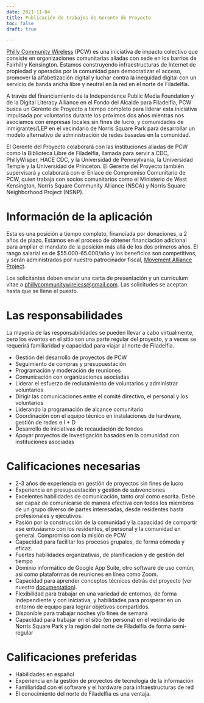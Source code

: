 ```yaml
---
date: 2021-11-04
title: Publicación de trabajos de Gerente de Proyecto
toc: false
draft: true

---
```

[Philly Community Wireless](/es/) (PCW) es una iniciativa de impacto colectivo que consiste en organizaciones comunitarias aliadas con sede en los barrios de Fairhill y Kensington. Estamos construyendo infraestructuras de Internet de propiedad y operadas por la comunidad para democratizar el acceso, promover la alfabetización digital y luchar contra la inequidad digital con un servicio de banda ancha libre y neutral en la red en el norte de Filadelfia.

A través del financiamiento de la Independence Public Media Foundation y de la Digital Literacy Alliance en el Fondo del Alcalde para Filadelfia, PCW busca un Gerente de Proyecto a tiempo completo para liderar esta iniciativa impulsada por voluntarios durante los próximos dos años mientras nos asociamos con empresas locales sin fines de lucro, y comunidades de inmigrantes/LEP en el vecindario de Norris Square Park para desarrollar un modelo alternativo de administración de redes basadas en la comunidad.

El Gerente del Proyecto colaborará con las instituciones aliadas de PCW como la Biblioteca Libre de Filadelfia, llamada para servir a CDC, PhillyWisper, HACE CDC, y la Universidad de Pennsylvania, la Universidad Temple y la Universidad de Princeton. El Gerente del Proyecto también supervisará y colaborará con el Enlace de Compromiso Comunitario de PCW, quien trabaja con socios comunitarios como el Ministerio de West Kensington, Norris Square Community Alliance (NSCA) y Norris Square Neighborhood Project (NSNP).

# Información de la aplicación

Esta es una posición a tiempo completo, financiada por donaciones, a 2 años de plazo. Estamos en el proceso de obtener financiación adicional para ampliar el mandato de la posición más allá de los dos primeros años. El rango salarial es de $55.000-65.000/año y los beneficios son competitivos, y serán administrados por nuestro patrocinador fiscal, [Movement Alliance Project](https://movementalliance.org/).

Los solicitantes deben enviar una carta de presentación y un currículum vitae a phillycommunitywireless@gmail.com. Las solicitudes se aceptan hasta que se llene el puesto.

# Las responsabilidades

La mayoría de las responsabilidades se pueden llevar a cabo virtualmente, pero los eventos en el sitio son una parte regular del proyecto, y a veces se requerirá familiaridad y capacidad para viajar al norte de Filadelfia.

* Gestión del desarrollo de proyectos de PCW
* Seguimiento de compras y presupuestación
* Programación y moderación de reuniones
* Comunicación con organizaciones asociadas
* Liderar el esfuerzo de reclutamiento de voluntarios y administrar voluntarios
* Dirigir las comunicaciones entre el comité directivo, el personal y los voluntarios
* Liderando la programación de alcance comunitario
* Coordinación con el equipo técnico en instalaciones de hardware, gestión de redes e I + D
* Desarrollo de iniciativas de recaudación de fondos
* Apoyar proyectos de investigación basados en la comunidad con instituciones asociadas

# Calificaciones necesarias

* 2-3 años de experiencia en gestión de proyectos sin fines de lucro
* Experiencia en presupuestación y gestión de subvenciones
* Excelentes habilidades de comunicación, tanto oral como escrita. Debe ser capaz de comunicarse de manera efectiva con todos los miembros de un grupo diverso de partes interesadas, desde residentes hasta profesionales y ejecutivos.
* Pasión por la construcción de la comunidad y la capacidad de compartir ese entusiasmo con los residentes, el personal y la comunidad en general. Compromiso con la misión de PCW
* Capacidad para facilitar los procesos grupales, de forma cómoda y eficaz.
* Fuertes habilidades organizativas, de planificación y de gestión del tiempo
* Dominio informático de Google App Suite, otro software de uso común, así como plataformas de reuniones en línea como Zoom.
* Capacidad para aprender conceptos técnicos detrás del proyecto (ver nuestro [documentation](https://docs.phillycommunitywireless.org/en/latest/)).
* Flexibilidad para trabajar en una variedad de entornos, de forma independiente y con iniciativa, y habilidades para prosperar en un entorno de equipo para lograr objetivos compartidos.
* Disponible para trabajar noches y/o fines de semana
* Capacidad para trabajar en el sitio (en persona) en el vecindario de Norris Square Park y la región del norte de Filadelfia de forma semi-regular

# Calificaciones preferidas

* Habilidades en español
* Experiencia en la gestión de proyectos de tecnología de la información
* Familiaridad con el software y el hardware para infraestructuras de red
* El conocimiento del norte de Filadelfia es una ventaja.